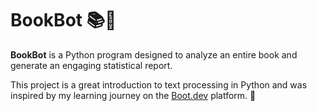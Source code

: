 # BookBot 📚🤖

**BookBot** is a Python program designed to analyze an entire book and generate an engaging statistical report.

This project is a great introduction to text processing in Python and was inspired by my learning journey on the [Boot.dev](https://boot.dev) platform. 🚀
